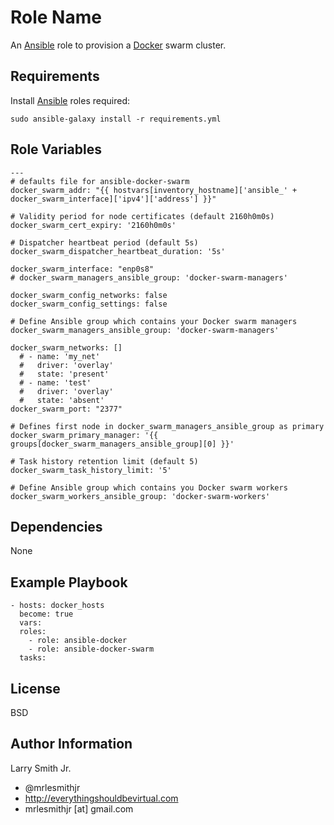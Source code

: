 Role Name
=========

An [Ansible] role to provision a [Docker] swarm cluster.

Requirements
------------

Install [Ansible] roles required:
```
sudo ansible-galaxy install -r requirements.yml
```

Role Variables
--------------

```
---
# defaults file for ansible-docker-swarm
docker_swarm_addr: "{{ hostvars[inventory_hostname]['ansible_' + docker_swarm_interface]['ipv4']['address'] }}"

# Validity period for node certificates (default 2160h0m0s)
docker_swarm_cert_expiry: '2160h0m0s'

# Dispatcher heartbeat period (default 5s)
docker_swarm_dispatcher_heartbeat_duration: '5s'

docker_swarm_interface: "enp0s8"
# docker_swarm_managers_ansible_group: 'docker-swarm-managers'

docker_swarm_config_networks: false
docker_swarm_config_settings: false

# Define Ansible group which contains your Docker swarm managers
docker_swarm_managers_ansible_group: 'docker-swarm-managers'

docker_swarm_networks: []
  # - name: 'my_net'
  #   driver: 'overlay'
  #   state: 'present'
  # - name: 'test'
  #   driver: 'overlay'
  #   state: 'absent'
docker_swarm_port: "2377"

# Defines first node in docker_swarm_managers_ansible_group as primary
docker_swarm_primary_manager: '{{ groups[docker_swarm_managers_ansible_group][0] }}'

# Task history retention limit (default 5)
docker_swarm_task_history_limit: '5'

# Define Ansible group which contains you Docker swarm workers
docker_swarm_workers_ansible_group: 'docker-swarm-workers'
```

Dependencies
------------

None

Example Playbook
----------------

```
- hosts: docker_hosts
  become: true
  vars:
  roles:
    - role: ansible-docker
    - role: ansible-docker-swarm
  tasks:
```

License
-------

BSD

Author Information
------------------


Larry Smith Jr.
- @mrlesmithjr
- http://everythingshouldbevirtual.com
- mrlesmithjr [at] gmail.com

[Ansible]: <https://www.ansible.com>
[Docker]: <https://www.docker.com>
